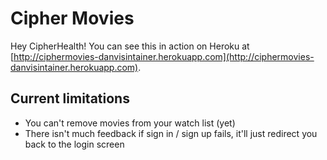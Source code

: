 # Cipher Movies

Hey CipherHealth! You can see this in action on Heroku at [http://ciphermovies-danvisintainer.herokuapp.com](http://ciphermovies-danvisintainer.herokuapp.com).

## Current limitations
- You can't remove movies from your watch list (yet)
- There isn't much feedback if sign in / sign up fails, it'll just redirect you back to the login screen